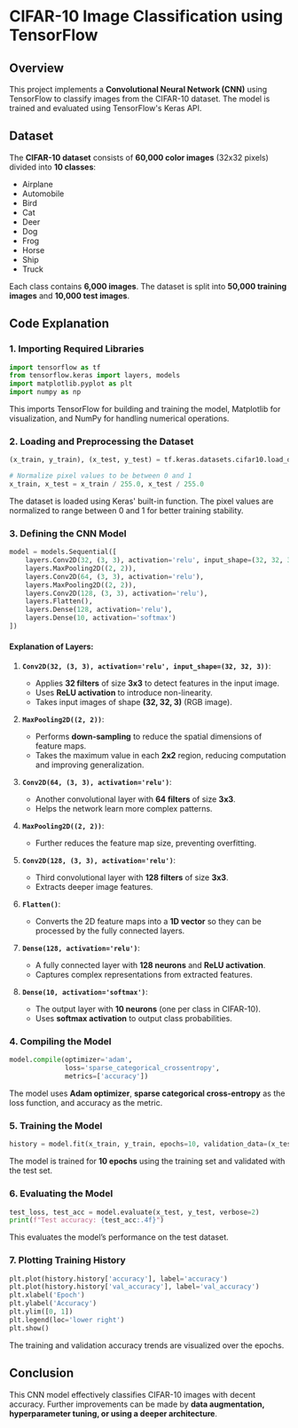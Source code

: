 # CIFAR-10 Image Classification using TensorFlow

## Overview
This project implements a **Convolutional Neural Network (CNN)** using TensorFlow to classify images from the CIFAR-10 dataset. The model is trained and evaluated using TensorFlow's Keras API.

## Dataset
The **CIFAR-10 dataset** consists of **60,000 color images** (32x32 pixels) divided into **10 classes**:
- Airplane
- Automobile
- Bird
- Cat
- Deer
- Dog
- Frog
- Horse
- Ship
- Truck

Each class contains **6,000 images**. The dataset is split into **50,000 training images** and **10,000 test images**.

## Code Explanation

### 1. Importing Required Libraries
```python
import tensorflow as tf
from tensorflow.keras import layers, models
import matplotlib.pyplot as plt
import numpy as np
```
This imports TensorFlow for building and training the model, Matplotlib for visualization, and NumPy for handling numerical operations.

### 2. Loading and Preprocessing the Dataset
```python
(x_train, y_train), (x_test, y_test) = tf.keras.datasets.cifar10.load_data()

# Normalize pixel values to be between 0 and 1
x_train, x_test = x_train / 255.0, x_test / 255.0
```
The dataset is loaded using Keras' built-in function. The pixel values are normalized to range between 0 and 1 for better training stability.

### 3. Defining the CNN Model
```python
model = models.Sequential([
    layers.Conv2D(32, (3, 3), activation='relu', input_shape=(32, 32, 3)),
    layers.MaxPooling2D((2, 2)),
    layers.Conv2D(64, (3, 3), activation='relu'),
    layers.MaxPooling2D((2, 2)),
    layers.Conv2D(128, (3, 3), activation='relu'),
    layers.Flatten(),
    layers.Dense(128, activation='relu'),
    layers.Dense(10, activation='softmax')
])
```
#### Explanation of Layers:
1. **`Conv2D(32, (3, 3), activation='relu', input_shape=(32, 32, 3))`**:
   - Applies **32 filters** of size **3x3** to detect features in the input image.
   - Uses **ReLU activation** to introduce non-linearity.
   - Takes input images of shape **(32, 32, 3)** (RGB image).

2. **`MaxPooling2D((2, 2))`**:
   - Performs **down-sampling** to reduce the spatial dimensions of feature maps.
   - Takes the maximum value in each **2x2** region, reducing computation and improving generalization.

3. **`Conv2D(64, (3, 3), activation='relu')`**:
   - Another convolutional layer with **64 filters** of size **3x3**.
   - Helps the network learn more complex patterns.

4. **`MaxPooling2D((2, 2))`**:
   - Further reduces the feature map size, preventing overfitting.

5. **`Conv2D(128, (3, 3), activation='relu')`**:
   - Third convolutional layer with **128 filters** of size **3x3**.
   - Extracts deeper image features.

6. **`Flatten()`**:
   - Converts the 2D feature maps into a **1D vector** so they can be processed by the fully connected layers.

7. **`Dense(128, activation='relu')`**:
   - A fully connected layer with **128 neurons** and **ReLU activation**.
   - Captures complex representations from extracted features.

8. **`Dense(10, activation='softmax')`**:
   - The output layer with **10 neurons** (one per class in CIFAR-10).
   - Uses **softmax activation** to output class probabilities.
  

### 4. Compiling the Model
```python
model.compile(optimizer='adam',
              loss='sparse_categorical_crossentropy',
              metrics=['accuracy'])
```
The model uses **Adam optimizer**, **sparse categorical cross-entropy** as the loss function, and accuracy as the metric.

### 5. Training the Model
```python
history = model.fit(x_train, y_train, epochs=10, validation_data=(x_test, y_test))
```
The model is trained for **10 epochs** using the training set and validated with the test set.

### 6. Evaluating the Model
```python
test_loss, test_acc = model.evaluate(x_test, y_test, verbose=2)
print(f"Test accuracy: {test_acc:.4f}")
```
This evaluates the model’s performance on the test dataset.

### 7. Plotting Training History
```python
plt.plot(history.history['accuracy'], label='accuracy')
plt.plot(history.history['val_accuracy'], label='val_accuracy')
plt.xlabel('Epoch')
plt.ylabel('Accuracy')
plt.ylim([0, 1])
plt.legend(loc='lower right')
plt.show()
```
The training and validation accuracy trends are visualized over the epochs.

## Conclusion
This CNN model effectively classifies CIFAR-10 images with decent accuracy. Further improvements can be made by **data augmentation, hyperparameter tuning, or using a deeper architecture**.
